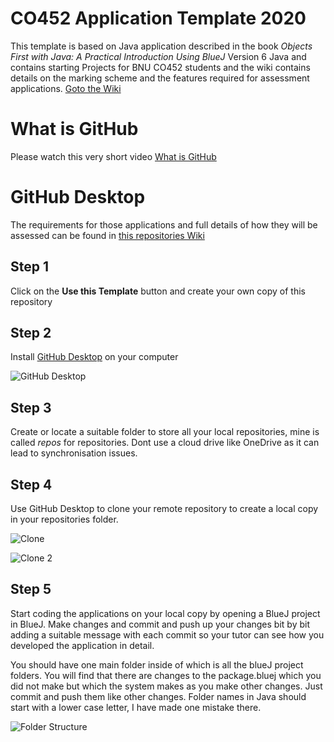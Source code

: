 # CO452 Application Template 2020
This template is based on Java application described in the book *Objects First with Java: A Practical Introduction Using BlueJ* Version 6 Java and contains starting Projects for BNU CO452 students and the wiki contains details on the marking scheme and the features required for assessment applications.
[Goto the Wiki]()
# What is GitHub
Please watch this very short video
[What is GitHub](https://www.youtube.com/watch?v=w3jLJU7DT5E#action=share&ab_channel=GitHub)   
# GitHub Desktop
The requirements for those applications and full details of how they will be assessed can be found in [this repositories Wiki](https://github.com/BNU-CO452/BlueJ-Apps/wiki)
## Step 1
Click on the **Use this Template** button and create your own copy of this repository
## Step 2
Install [GitHub Desktop](https://desktop.github.com/) on your computer  

![GitHub Desktop](https://github.com/BNU-CO452/BlueJ-Apps/blob/master/images/GitHub%20Desktop-1.jpg)
## Step 3
Create or locate a suitable folder to store all your local repositories, mine is called *repos* for repositories. Dont use a cloud drive like OneDrive as it can lead to synchronisation issues.
## Step 4
Use GitHub Desktop to clone your remote repository to create a local copy in your repositories folder.

![Clone](https://github.com/BNU-CO452/BlueJ-Apps/blob/master/images/GitHub%20Desktop-2.jpg)

![Clone 2](https://github.com/BNU-CO452/BlueJ-Apps/blob/master/images/GitHub%20Desktop-3.jpg)
## Step 5
Start coding the applications on your local copy by opening a BlueJ project in BlueJ.  Make changes and commit and push up your changes bit by bit adding a suitable message with each commit so your tutor can see how you developed the application in detail.

You should have one main folder inside of which is all the blueJ project folders.  You will find that there are changes to the package.bluej which you did not make but which the system makes as you make other changes.  Just commit and push them like other changes.  Folder names in Java should start with a lower case letter, I have made one mistake there.

![Folder Structure](https://github.com/BNU-CO452/BlueJ-Apps/blob/master/images/Folders.jpg)



